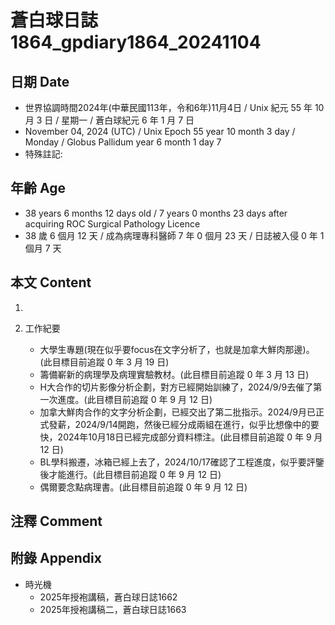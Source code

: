 [_metadata_:encoding]: - "utf-8"
[_metadata_:language]: - "zh-Hant-TW"
[_metadata_:fileformat]: - "markdown"
[_metadata_:MIME_type]: - "text/plain"
[_metadata_:markdown_version]: - "commonmark version 0.30"
[_metadata_:markdown_spec]: - "https://spec.commonmark.org/0.30/"

# 蒼白球日誌1864_gpdiary1864_20241104 #

## 日期 Date ##

* 世界協調時間2024年(中華民國113年，令和6年)11月4日 / Unix 紀元 55 年 10 月 3 日 / 星期一 / 蒼白球紀元 6 年 1 月 7 日
* November 04, 2024 (UTC) / Unix Epoch 55 year 10 month 3 day / Monday / Globus Pallidum year 6 month 1 day 7
* 特殊註記:

## 年齡 Age ##

* 38 years 6 months 12 days old / 7 years 0 months 23 days after acquiring ROC Surgical Pathology Licence
* 38 歲 6 個月 12 天 / 成為病理專科醫師 7 年 0 個月 23 天 / 日誌被入侵 0 年 1 個月 7 天

## 本文 Content ##

1. 

2. 工作紀要

    - 大學生專題(現在似乎要focus在文字分析了，也就是加拿大鮮肉那邊)。(此目標目前追蹤 0 年 3 月 19 日)
    - 籌備嶄新的病理學及病理實驗教材。(此目標目前追蹤 0 年 3 月 13 日)
    - H大合作的切片影像分析企劃，對方已經開始訓練了，2024/9/9去催了第一次進度。(此目標目前追蹤 0 年 9 月 12 日)
    - 加拿大鮮肉合作的文字分析企劃，已經交出了第二批指示。2024/9月已正式發薪，2024/9/14開跑，然後已經分成兩組在進行，似乎比想像中的要快，2024年10月18日已經完成部分資料標注。(此目標目前追蹤 0 年 9 月 12 日)
    - BL學科搬遷，冰箱已經上去了，2024/10/17確認了工程進度，似乎要評鑒後才能進行。(此目標目前追蹤 0 年 9 月 12 日)
    - 偶爾要念點病理書。(此目標目前追蹤 0 年 9 月 12 日)

## 注釋 Comment ##


## 附錄 Appendix ##

* 時光機
    - 2025年授袍講稿，蒼白球日誌1662
    - 2025年授袍講稿二，蒼白球日誌1663
